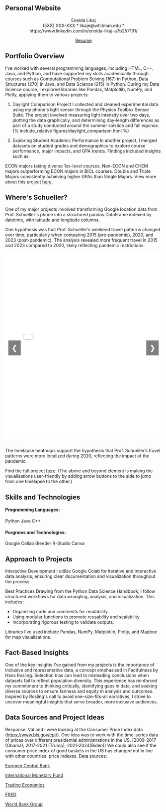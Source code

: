 ## Personal Website 
<div align="center">
  Eneida Likaj
</div>

<div align="center">
  (5XX) XXX-XXX * likaje@whitman.edu * https://www.linkedin.com/in/eneida-likaj-a7b257191/ 
  <p><a href="https://drive.google.com/file/d/1UC0yQGDHgcBRNg2DVpymw41IlIg1vByu/view?usp=sharing" target="_blank">Resume</a></p>
</div>


## Portfolio Overview
I’ve worked with several programming languages, including HTML, C++, Java, and Python, and have supported my skills academically through courses such as Computational Problem Solving (167) in Python, Data Structures (270) in Java, and Data Science (215) in Python.
During my Data Science course, I explored libraries like Pandas, Matplotlib, NumPy, and Plotly, applying them to various projects:

1. Daylight Comparison Project
I collected and cleaned experimental data using my phone's light sensor through the Physics Toolbox Sensor Suite. The project involved measuring light intensity over two days, plotting the data graphically, and determining day-length differences as part of a study conducted around the summer solstice and fall equinox.
{% include_relative figures/daylight_comparison.html %}

2. Exploring Student Academic Performance
In another project, I merged datasets on student grades and demographics to explore course performance, major impacts, and GPA trends. Findings included insights such as:

ECON majors taking diverse 1xx-level courses.
Non-ECON and CHEM majors outperforming ECON majors in BIOL courses.
Double and Triple Majors consistently achieving higher GPAs than Single Majors.
View more about this project 
<a href="https://colab.research.google.com/drive/1FQ1r23vMKJq5bhvWjfOPDZBqghMhEIpd?usp=sharing" target="_blank">here</a>.


## Where's Schueller?
One of my major projects involved transforming Google location data from Prof. Schueller's phone into a structured pandas DataFrame indexed by datetime, with latitude and longitude columns.

One hypothesis was that Prof. Schueller’s weekend travel patterns changed over time, particularly when comparing 2015 (pre-pandemic), 2020, and 2023 (post-pandemic). The analysis revealed more frequent travel in 2015 and 2023 compared to 2020, likely reflecting pandemic restrictions.

<div id="carousel" class="carousel" style="position: relative; width: 100%; max-width: 800px; margin: auto;">
  <!-- Slide 1 -->
  <div class="slide active">
    <iframe src="figures/timelapse_2019.html" width="100%" height="600" frameborder="0"></iframe>
  </div>

  <!-- Slide 2 -->
  <div class="slide">
    <iframe src="figures/timelapse_2020.html" width="100%" height="600" frameborder="0"></iframe>
  </div>

  <!-- Slide 3 -->
  <div class="slide">
    <iframe src="figures/timelapse_2022.html" width="100%" height="600" frameborder="0"></iframe>
  </div>

  <!-- Navigation Buttons -->
  <button class="prev" onclick="changeSlide(-1)">&#10094;</button>
  <button class="next" onclick="changeSlide(1)">&#10095;</button>
</div>

<style>
  /* Carousel Styles */
  .carousel {
    overflow: hidden;
    position: relative; /* Ensure positioning for child elements */
  }

  .slide {
    display: none;
    text-align: center;
  }

  .slide.active {
    display: block;
  }

  .prev, .next {
    cursor: pointer;
    position: absolute;
    top: 50%; /* Center vertically */
    transform: translateY(-50%); /* Adjust for centering */
    width: auto;
    padding: 10px;
    font-size: 24px;
    color: white;
    background-color: rgba(0, 0, 0, 0.5);
    border: none;
    z-index: 10; /* Ensure buttons are above other elements */
    user-select: none; /* Prevent text selection on click */
  }

  .prev {
    left: 10px; /* Position on the left */
  }

  .next {
    right: 10px; /* Position on the right */
  }

  iframe {
    display: block;
    margin: auto;
    border: none;
  }
</style>

<script>
  let currentSlide = 0;

  function changeSlide(direction) {
    const slides = document.querySelectorAll('.slide');
    slides[currentSlide].classList.remove('active');
    currentSlide = (currentSlide + direction + slides.length) % slides.length;
    slides[currentSlide].classList.add('active');
  }

  // Initialize the first slide
  document.querySelector('.slide').classList.add('active');
</script>


The timelapse heatmaps support the hypothesis that Prof. Schueller’s travel patterns were more localized during 2020, reflecting the impact of the pandemic.

Find the full project 
<a href="https://colab.research.google.com/drive/16VBqXlgDpoVissV-YfJqjQtlUCJL9_00?usp=sharing" target="_blank">here</a>.
(The above and beyond element is making the visualisations user-friendly by adding arrow buttons to the side to jump from one timelapse to the other.)


## Skills and Technologies
#### Programming Languages:
Python
Java
C++

#### Porgrams and Technologies:
Google Collab
Blender
R-Studio
Canva

## Approach to Projects
Interactive Development
I utilize Google Colab for iterative and interactive data analysis, ensuring clear documentation and visualization throughout the process.

Best Practices
Drawing from the Python Data Science Handbook, I follow structured workflows for data wrangling, analysis, and visualization. This includes:
- Organizing code and comments for readability.
- Using modular functions to promote reusability and scalability.
- Incorporating rigorous testing to validate outputs.
  
Libraries I’ve used include Pandas, NumPy, Matplotlib, Plotly, and Mapbox for map visualizations.

## Fact-Based Insights
One of the key insights I’ve gained from my projects is the importance of inclusive and representative data, a concept emphasized in Factfulness by Hans Rosling. Selection bias can lead to misleading conclusions when datasets fail to reflect population diversity. This experience has reinforced my commitment to thinking critically, identifying gaps in data, and seeking diverse sources to ensure fairness and equity in analysis and outcomes. Inspired by Rosling's call to avoid one-size-fits-all narratives, I strive to uncover meaningful insights that serve broader, more inclusive audiences.


## Data Sources and Project Ideas
Response: Val and I were looking at the Consumer Price Index data (https://www.bls.gov/cpi/).
One idea was to work with the time-series data of prices over different presidential
administrations in the US. [2009-2017 (Obama); 2017-2021 (Trump); 2021-2024(Biden)]
We could also see if the consumer price index of good baskets in the US has changed not in
line with other countries' price indexes.
Data sources:

<a href="https://data.ecb.europa.eu/data/data-categories/prices-macroeconomic-and-sectoral-statistics/measuring-inflation-harmonised-index-consumer-prices-hicp/harmonised-index-consumer-prices-hicp/goods" target="_blank">Europen Central Bank</a>

<a href="https://data.imf.org/?sk=4ffb52b2-3653-409a-b471-d47b46d904b5&sid=1485878802128" target="_blank">International  Monetary Fund</a>

<a href="https://tradingeconomics.com/united-states/interest-rate" target="_blank">Trading Economics</a>

<a href="https://fred.stlouisfed.org/series/FEDFUNDS" target="_blank">FRED</a>

<a href="https://data.worldbank.org/indicator/FP.CPI.TOTL.ZG" target="_blank">World Bank Group</a>



